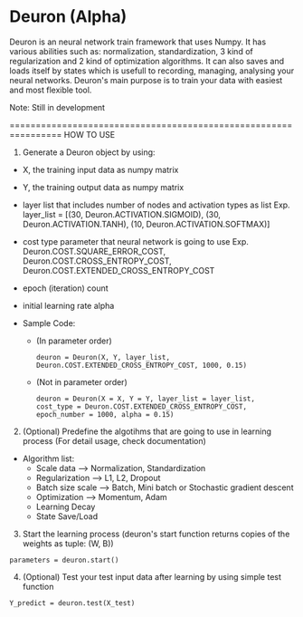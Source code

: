 # Deuron (Alpha)
Deuron is an neural network train framework that uses Numpy. It has various abilities such as: normalization, standardization, 3 kind of regularization and 2 kind of optimization algorithms. It can also saves and loads itself by states which is usefull to recording, managing, analysing your neural networks. Deuron's main purpose is to train your data with easiest and most flexible tool.

Note: Still in development

================================================================
HOW TO USE

1. Generate a Deuron object by using:
  - X, the training input data as numpy matrix
  - Y, the training output data as numpy matrix
  - layer list that includes number of nodes and activation types as list
    Exp. layer_list =  [(30, Deuron.ACTIVATION.SIGMOID), (30, Deuron.ACTIVATION.TANH), (10, Deuron.ACTIVATION.SOFTMAX)]
  - cost type parameter that neural network is going to use
    Exp. Deuron.COST.SQUARE_ERROR_COST, Deuron.COST.CROSS_ENTROPY_COST, Deuron.COST.EXTENDED_CROSS_ENTROPY_COST
  - epoch (iteration) count
  - initial learning rate alpha
  
  - Sample Code:
    - (In parameter order)
      ```
      deuron = Deuron(X, Y, layer_list, Deuron.COST.EXTENDED_CROSS_ENTROPY_COST, 1000, 0.15)
      ```
    - (Not in parameter order)
      ```
      deuron = Deuron(X = X, Y = Y, layer_list = layer_list, cost_type = Deuron.COST.EXTENDED_CROSS_ENTROPY_COST, epoch_number = 1000, alpha = 0.15)
      ```
    
2. (Optional) Predefine the algotihms that are going to use in learning process (For detail usage, check documentation)
  - Algorithm list:
    - Scale data --> Normalization, Standardization
    - Regularization --> L1, L2, Dropout
    - Batch size scale --> Batch, Mini batch or Stochastic gradient descent
    - Optimization --> Momentum, Adam
    - Learning Decay
    - State Save/Load
    
3. Start the learning process (deuron's start function returns copies of the weights as tuple: (W, B))
  ```
  parameters = deuron.start()
  ```
    
4. (Optional) Test your test input data after learning by using simple test function
  ```
  Y_predict = deuron.test(X_test)
  ```
